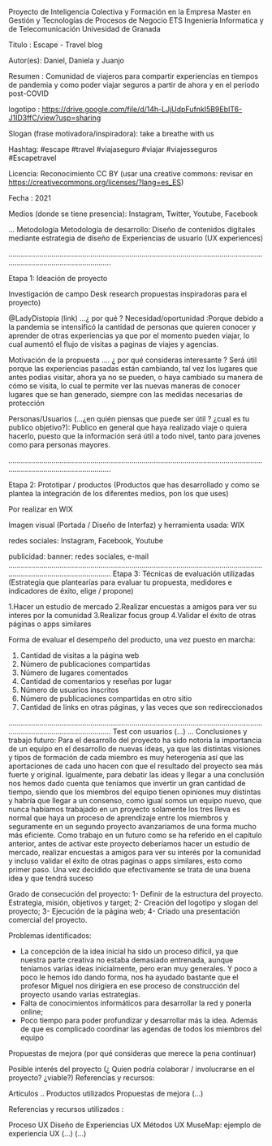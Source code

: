 Proyecto de Inteligencia Colectiva y Formación en la Empresa Master en Gestión y Tecnologías de Procesos de Negocio ETS Ingeniería Informatica y de Telecomunicación Univesidad de Granada

Titulo : Escape - Travel blog 

Autor(es): Daniel, Daniela y Juanjo

Resumen : Comunidad de viajeros para compartir experiencias en tiempos de pandemia y como poder viajar seguros a partir de ahora y en el periodo post-COVID

logotipo : https://drive.google.com/file/d/14h-LJjUdpFufnkI5B9EbIT6-J1ID3ffC/view?usp=sharing

Slogan (frase motivadora/inspiradora): take a breathe with us

Hashtag: #escape #travel #viajaseguro #viajar #viajesseguros #Escapetravel

Licencia: Reconocimiento CC BY (usar una creative commons: revisar en https://creativecommons.org/licenses/?lang=es_ES)

Fecha : 2021

Medios (donde se tiene presencia): Instagram, Twitter, Youtube, Facebook

...
Metodología
Metodología de desarrollo: Diseño de contenidos digitales mediante estrategia de diseño de Experiencias de usuario (UX experiences)


..............................................................................................................................................................................

Etapa 1: Ideación de proyecto

Investigación de campo Desk research propuestas inspiradoras para el proyecto)

@LadyDistopia (link) ...¿ por qué ? 
Necesidad/oportunidad :Porque debido a la pandemia se intensificó la cantidad de personas que quieren conocer y aprender de otras experiencias ya que por el momento pueden viajar, lo cual aumentó el flujo de visitas a paginas de viajes y agencias.

Motivación de la propuesta .... ¿ por qué consideras interesante ? Será útil porque las experiencias pasadas están cambiando, tal vez los lugares que antes podias visitar, ahora ya no se pueden, o haya cambiado su manera de cómo se visita, lo cual te permite ver las nuevas maneras de conocer lugares que se han generado, siempre con las medidas necesarias de protección

Personas/Usuarios (...¿en quién piensas que puede ser útil ? ¿cual es tu publico objetivo?): Publico en general que haya realizado viaje o quiera hacerlo, puesto que la información será útil a todo nivel, tanto para jovenes como para personas mayores. 

..............................................................................................................................................................................

Etapa 2: Prototipar / productos
(Productos que has desarrollado y como se plantea la integración de los diferentes medios, pon los que uses)

Por realizar en WIX

Imagen visual (Portada / Diseño de Interfaz) y herramienta usada: WIX

redes sociales: Instagram, Facebook, Youtube

publicidad: banner: redes sociales, e-mail
..............................................................................................................................................................................
Etapa 3: Técnicas de evaluación utilizadas
(Estrategia que plantearías para evaluar tu propuesta, medidores e indicadores de éxito, elige / propone)

  1.Hacer un estudio de mercado
  2.Realizar encuestas a amigos para ver su interes por la comunidad
  3.Realizar focus group
  4.Validar el éxito de otras páginas o apps similares

Forma de evaluar el desempeño del producto, una vez puesto en marcha:

  1. Cantidad de visitas a la página web
  2. Número de publicaciones compartidas
  3. Número de lugares comentados
  4. Cantidad de comentarios y reseñas por lugar
  5. Número de usuarios inscritos
  7. Número de publicaciones compartidas en otro sitio 
  8. Cantidad de links en otras páginas, y las veces que son redireccionados



..............................................................................................................................................................................
Test con usuarios (...)
...
Conclusiones y trabajo futuro: 
Para el desarrollo del proyecto ha sido notoria la importancia de un equipo en el desarrollo de nuevas ideas, ya que las distintas visiones y tipos de formación de cada miembro es muy heterogenia así que las aportaciones de cada uno hacen con que el resultado del proyecto sea más fuerte y original. Igualmente, para debatir las ideas y llegar a una conclusión nos hemos dado cuenta que teníamos que invertir un gran cantidad de tiempo, siendo que los miembros del equipo tienen opiniones muy distintas y habría que llegar a un consenso, como igual somos un equipo nuevo, que nunca habíamos trabajado en un proyecto solamente los tres lleva es normal que haya un proceso de aprendizaje entre los miembros y seguramente en un segundo proyecto avanzaríamos de una forma mucho más eficiente.
Como trabajo en un futuro como se ha referido en el capítulo anterior, antes de activar este proyecto deberíamos hacer un estudio de mercado, realizar encuestas a amigos para ver su interés por la comunidad y incluso validar el éxito de otras paginas o apps similares, esto como primer paso. Una vez decidido que efectivamente se trata de una buena idea y que tendrá suceso 

Grado de consecución del proyecto:
1-	Definir de la estructura del proyecto. Estrategia, misión, objetivos y target;
2-	Creación del logotipo y slogan del proyecto;
3-	Ejecución de la página web;
4-	Criado una presentación comercial del proyecto.


Problemas identificados: 
- La concepción de la idea inicial ha sido un proceso difícil, ya que nuestra parte creativa no estaba demasiado entrenada, aunque teníamos varias ideas inicialmente, pero eran muy generales. Y poco a poco le hemos ido dando forma, nos ha ayudado bastante que el profesor Miguel nos dirigiera en ese proceso de construcción del proyecto usando varias estrategias.
- Falta de conocimientos informáticos para desarrollar la red y ponerla online;
- Poco tiempo para poder profundizar y desarrollar más la idea. Además de que es complicado coordinar las agendas de todos los miembros del equipo

Propuestas de mejora (por qué consideras que merece la pena continuar)


Posible interés del proyecto (¿ Quien podría colaborar / involucrarse en el proyecto? ¿viable?)
Referencias y recursos:

Artículos ..
Productos utilizados
Propuestas de mejora
(...)

Referencias y recursos utilizados :

Proceso UX
Diseño de Experiencias UX
Métodos UX
MuseMap: ejemplo de experiencia UX
(...)
(...)

